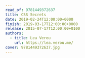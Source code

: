 ```yaml
---
read_of: 9781449372637
title: CSS Secrets
date: 2019-02-24T12:00:00+0000
finish: 2019-03-17T12:00:00+0000
release: 2015-07-17T12:00:00+0100
authors:
  - title: Lea Verou
    url: https://lea.verou.me/
cover: 9781449372637.jpg
---
```

